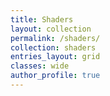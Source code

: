```yaml
---
title: Shaders
layout: collection
permalink: /shaders/
collection: shaders
entries_layout: grid
classes: wide
author_profile: true
---
```

